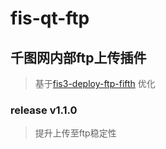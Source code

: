 # fis-qt-ftp


## 千图网内部ftp上传插件 
  > 基于[fis3-deploy-ftp-fifth](https://www.npmjs.com/package/fis3-deploy-ftp-fifth) 优化

### release v1.1.0 
  > 提升上传至ftp稳定性
